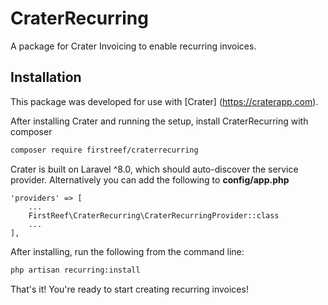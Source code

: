 # CraterRecurring
A package for Crater Invoicing to enable recurring invoices.

## Installation
This package was developed for use with [Crater] (https://craterapp.com). 

After installing Crater and running the setup, install CraterRecurring with composer

```bash
composer require firstreef/craterrecurring
```

Crater is built on Laravel ^8.0, which should auto-discover the service provider. Alternatively you can add the following to __config/app.php__

```
'providers' => [
    ...
    FirstReef\CraterRecurring\CraterRecurringProvider::class
    ...
],
```

After installing, run the following from the command line:

```bash
php artisan recurring:install
```

That's it! You're ready to start creating recurring invoices!
